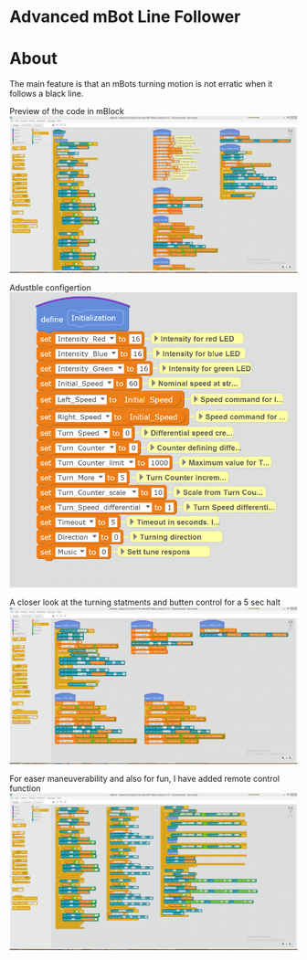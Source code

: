 # Advanced mBot Line Follower
# About
The main feature is that an mBots turning motion is not erratic when it follows a black line. 



Preview of the code in mBlock
![](Screenshots/PreviewOfAdvmBotLineFollower%231.PNG)

Adustble configertion
![](Screenshots/PreviewOfAdvmBotLineFollowerConfig%234.PNG)

A closer look at the turning statments and butten control for a 5 sec halt 
![](Screenshots/PreviewmAdvBotLineFollowerButtonControlAndTurningStatments%233.PNG)

For easer maneuverability and also for fun, I have added remote control function 
![](Screenshots/PreviewmAdvBotLineFollowerRemoteControlConfig%232.PNG)
